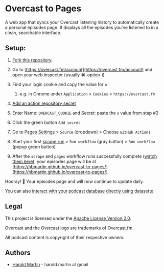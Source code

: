 # Overcast to Pages

A web app that syncs your Overcast listening history to automatically create a personal episodes page. It displays all the episodes you've listened to in a clean, searchable interface.

## Setup:

1. [Fork this repository](https://github.com/hbmartin/overcast-to-pages/fork).
2. Go to [https://overcast.fm/account](https://overcast.fm/account) and open your web inspector (usually ⌘-option-i)
3. Find your login cookie and copy the value for `o`
   1. e.g. in Chrome under `Application` > `Cookies` > `https://overcast.fm` 

4. [Add an action repository secret](https://github.com/hbmartin/overcast-to-pages/settings/secrets/actions/new)
5. Enter Name: `OVERCAST_COOKIE` and Secret: paste the `o` value from step #3
6. Click the green button `Add secret`
7. Go to [Pages Settings](https://github.com/hbmartin/overcast-to-pages/settings/pages) > `Source` (dropdown) > Choose `GitHub Actions`
8. Start your first [scrape run](https://github.com/hbmartin/overcast-to-pages/actions/workflows/scrape.yml) > `Run workflow` (gray button) > `Run workflow` (popup green button)
9. After the `scrape` and `pages` workflow runs successfully complete ([watch them here](https://github.com/hbmartin/overcast-to-pages/actions)), your episodes page will be at [https://hbmartin.github.io/overcast-to-pages/](https://hbmartin.github.io/overcast-to-pages/)

Hooray! 🎉 Your episodes page and will now continue to update daily.

You can also [interact with your podcast database directly using datasette](https://lite.datasette.io/?install=datasette-mp3-audio&url=https://hbmartin.github.io/overcast-to-pages/overcast.db#/overcast/)

## Legal

This project is licensed under the [Apache License Version 2.0](LICENSE.txt).

Overcast and the Overcast logo are trademarks of Overcast.fm.

All podcast content is copyright of their respective owners.

## Authors

* [Harold Martin](https://www.linkedin.com/in/harold-martin-98526971/) - harold.martin at gmail
